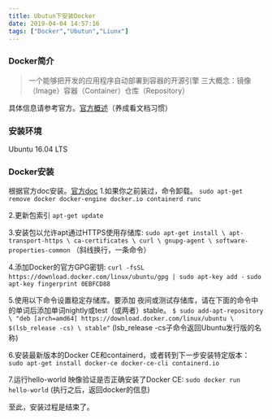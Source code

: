 ```yaml
---
title: Ubutun下安装Docker
date: 2019-04-04 14:57:16
tags: ["Docker","Ubutun","Liunx"]
---
```


### Docker简介
> 一个能够把开发的应用程序自动部署到容器的开源引擎 
> 三大概念：镜像（Image）容器（Container）仓库（Repository）

具体信息请参考官方。[官方概述](https://docs.docker.com/engine/docker-overview/)（养成看文档习惯）

### 安装环境
Ubuntu 16.04 LTS

### Docker安装
根据官方doc安装。[官方doc](https://docs.docker.com/install/linux/docker-ce/ubuntu/)
1.如果你之前装过，命令卸载。
`sudo apt-get remove docker docker-engine docker.io containerd runc`

2.更新包索引
`apt-get update`

3.安装包以允许apt通过HTTPS使用存储库:
`sudo apt-get install \
    apt-transport-https \
    ca-certificates \
    curl \
    gnupg-agent \
    software-properties-common`
（斜线换行，一条命令）

4.添加Docker的官方GPG密钥:
`curl -fsSL https://download.docker.com/linux/ubuntu/gpg | sudo apt-key add -`
`sudo apt-key fingerprint 0EBFCD88`

5.使用以下命令设置稳定存储库。要添加 夜间或测试存储库，请在下面的命令中的单词后添加单词nightly或test（或两者）stable。
`$ sudo add-apt-repository \
   "deb [arch=amd64] https://download.docker.com/linux/ubuntu \
   $(lsb_release -cs) \
   stable"`
 (lsb_release -cs子命令返回Ubuntu发行版的名称)
 
 6.安装最新版本的Docker CE和containerd，或者转到下一步安装特定版本：
 `sudo apt-get install docker-ce docker-ce-cli containerd.io`
 
 7.运行hello-world 映像验证是否正确安装了Docker CE:
 `sudo docker run hello-world`
 (执行之后，返回docker的信息)
 
 至此，安装过程是结束了。
